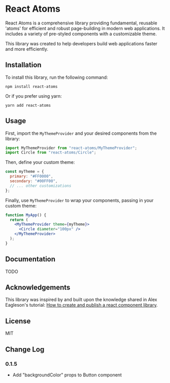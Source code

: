 # React Atoms

React Atoms is a comprehensive library providing fundamental, reusable 'atoms' for efficient and robust page-building in modern web applications. It includes a variety of pre-styled components with a customizable theme.

This library was created to help developers build web applications faster and more efficiently.

## Installation

To install this library, run the following command:

```shell
npm install react-atoms
```

Or if you prefer using yarn:

```shell
yarn add react-atoms
```

## Usage

First, import the `MyThemeProvider` and your desired components from the library:

```jsx
import MyThemeProvider from "react-atoms/MyThemeProvider";
import Circle from "react-atoms/Circle";
```

Then, define your custom theme:

```jsx
const myTheme = {
  primary: "#FF0000",
  secondary: "#00FF00",
  // ... other customizations
};
```

Finally, use `MyThemeProvider` to wrap your components, passing in your custom theme:

```jsx
function MyApp() {
  return (
    <MyThemeProvider theme={myTheme}>
      <Circle diameter="100px" />
    </MyThemeProvider>
  );
}
```

## Documentation

TODO

## Acknowledgements

This library was inspired by and built upon the knowledge shared in Alex Eagleson's tutorial: [How to create and publish a react component library](https://dev.to/alexeagleson/how-to-create-and-publish-a-react-component-library-2oe).

## License

MIT

## Change Log

### 0.1.5

- Add "backgroundColor" props to Button component
